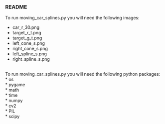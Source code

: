 ### README <br/>

To run moving_car_splines.py you will need the following images:<br/>
- car_r_30.png <br/>
- target_r_t.png <br/>
- target_g_t.png <br/>
- left_cone_s.png <br/>
- right_cone_s.png <br/>
- left_spline_s.png <br/>
- right_spline_s.png <br/>
<br/>
To run moving_car_splines.py you will need the following python packages:<br/>
* os <br/>
* pygame <br/>
* math <br/>
* time <br/>
* numpy <br/>
* cv2 <br/>
* PIL <br/>
* scipy <br/>
